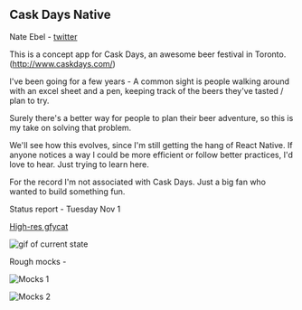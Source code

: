 ## Cask Days Native

Nate Ebel - [twitter](http://twitter.com/nateebel)

This is a concept app for Cask Days, an awesome beer festival in Toronto. (http://www.caskdays.com/)

I've been going for a few years - A common sight is people walking around with an excel sheet and a pen, keeping track of the beers they've tasted / plan to try.

Surely there's a better way for people to plan their beer adventure, so this is my take on solving that problem.

We'll see how this evolves, since I'm still getting the hang of React Native. If anyone notices a way I could be more efficient or follow better practices, I'd love to hear. Just trying to learn here.

For the record I'm not associated with Cask Days. Just a big fan who wanted to build something fun.

Status report - Tuesday Nov 1

[High-res gfycat](https://gfycat.com/IncompleteEarlyHoki)

![gif of current state](https://thumbs.gfycat.com/IncompleteEarlyHoki-size_restricted.gif)

Rough mocks -

![Mocks 1](http://i.imgur.com/A6g1frP.png "Mocks 1")

![Mocks 2](http://i.imgur.com/J76uuSX.png "Mocks 2")
